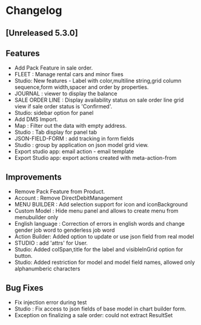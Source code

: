 # Changelog
## [Unreleased 5.3.0]
## Features
- Add Pack Feature in sale order.
- FLEET : Manage rental cars and minor fixes
- Studio: New features - Label with color,multiline string,grid column sequence,form width,spacer and order by properties. 
- JOURNAL : viewer to display the balance
- SALE ORDER LINE : Display availability status on sale order line grid view if sale order status is 'Confirmed'.
- Studio: sidebar option for panel
- Add DMS Import.
- Map : Filter out the data with empty address.
- Studio : Tab display for panel tab
- JSON-FIELD-FORM : add tracking in form fields
- Studio : group by application on json model grid view.
- Export studio app: email action - email template
- Export Studio app: export actions created with meta-action-from

## Improvements
- Remove Pack Feature from Product.
- Account : Remove DirectDebitManagement
- MENU BUILDER : Add selection support for icon and iconBackground
- Custom Model : Hide menu panel and allows to create menu from menubuilder only
- English language : Correction of errors in english words and change gender job word to genderless job word
- Action Builder: Added option to update or use json field from real model
- STUDIO : add 'attrs' for User.
- Studio: Added colSpan,title for the label and  visibleInGrid option for button.
- Studio: Added restriction for model and model field names, allowed only alphanumberic characters

## Bug Fixes
- Fix injection error during test
- Studio : Fix access to json fields of base model in chart builder form.
- Exception on finalizing a sale order: could not extract ResultSet

